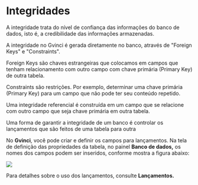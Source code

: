 # Integridades

A integridade trata do nível de confiança das informações do banco de dados, isto é, a credibilidade das informações armazenadas.

A integridade no Gvinci é gerada diretamente no banco, através de "Foreign Keys" e "Constraints".

Foreign Keys são chaves estrangeiras que colocamos em campos que tenham relacionamento com outro campo com chave primária \(Primary Key\) de outra tabela.

Constraints são restrições. Por exemplo, determinar uma chave primária \(Primary Key\) para um campo que não pode ter seu conteúdo repetido.

Uma integridade referencial é construída em um campo que se relacione com outro campo que seja chave primária em outra tabela.

Uma forma de garantir a integridade de um banco é controlar os lançamentos que são feitos de uma tabela para outra 

No **Gvinci**, você pode criar e definir os campos para lançamentos. Na tela de definição das propriedades da tabela, no painel **Banco de dados,** os nomes dos campos podem ser inseridos, conforme mostra a figura abaixo:

![](http://www.gvinci.com.br/manual/intlancdlangv5.zoom72.png)

Para detalhes sobre o uso dos lançamentos, consulte **Lançamentos.** 

